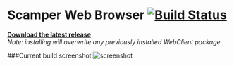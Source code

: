Scamper Web Browser [![Build Status](https://travis-ci.org/HPI-SWA-Teaching/Scamper.svg?branch=master)](https://travis-ci.org/HPI-SWA-Teaching/Scamper)  
===================

**[Download the latest release](https://github.com/HPI-SWA-Teaching/Scamper/releases/latest)**  
*Note: installing will overwrite any previously installed WebClient package*

###Current build screenshot
![screenshot](https://github.com/HPI-SWA-Teaching/Scamper/wiki/images/scamper.png)
